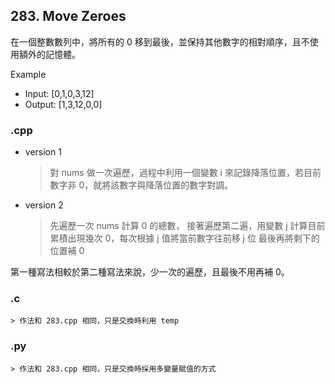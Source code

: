 ## 283. Move Zeroes
在一個整數數列中，將所有的 0 移到最後，並保持其他數字的相對順序，且不使用額外的記憶體。

Example
- Input: [0,1,0,3,12]
- Output: [1,3,12,0,0]
### .cpp
- version 1
    > 對 nums 做一次遍歷，過程中利用一個變數 i 來記錄降落位置，若目前數字非 0，就將該數字與降落位置的數字對調。
- version 2
    > 先遍歷一次 nums 計算 0 的總數，
    > 接著遍歷第二遍，用變數 j 計算目前累積出現幾次 0，每次根據 j 值將當前數字往前移 j 位
    > 最後再將剩下的位置補 0

第一種寫法相較於第二種寫法來說，少一次的遍歷，且最後不用再補 0。
### .c
    > 作法和 283.cpp 相同，只是交換時利用 temp
### .py
    > 作法和 283.cpp 相同，只是交換時採用多變量賦值的方式